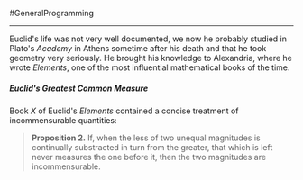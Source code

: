 #GeneralProgramming 

---
Euclid's life was not very well documented, we now he probably studied in Plato's *Academy* in Athens sometime after his death and that he took geometry very seriously. He brought his knowledge to Alexandria, where he wrote *Elements*, one of the most influential mathematical books of the time. 

##### *Euclid's Greatest Common Measure*
Book *X* of Euclid's *Elements* contained a concise treatment of incommensurable quantities:

> **Proposition 2.** If, when the less of two unequal magnitudes is continually substracted in turn from the greater, that which is left never measures the one before it, then the two magnitudes are incommensurable.

